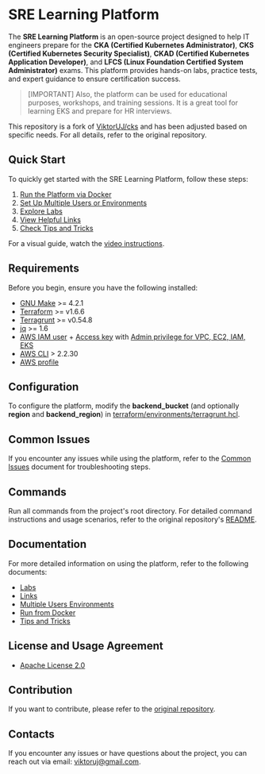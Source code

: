 # SRE Learning Platform

The **SRE Learning Platform** is an open-source project designed to help IT engineers prepare for the **CKA (Certified Kubernetes Administrator)**, **CKS (Certified Kubernetes Security Specialist)**, **CKAD (Certified Kubernetes Application Developer)**, and **LFCS (Linux Foundation Certified System Administrator)** exams. This platform provides hands-on labs, practice tests, and expert guidance to ensure certification success.

> [IMPORTANT]
> Also, the platform can be used for educational purposes, workshops, and training sessions. It is a great tool for learning EKS and prepare for HR interviews.

This repository is a fork of [ViktorUJ/cks](https://github.com/ViktorUJ/cks) and has been adjusted based on specific needs. For all details, refer to the original repository.

## Quick Start

To quickly get started with the SRE Learning Platform, follow these steps:

1. [Run the Platform via Docker](docs/run_from_docker.md)
2. [Set Up Multiple Users or Environments](docs/multiple_users_envs.md)
3. [Explore Labs](docs/labs.md)
4. [View Helpful Links](docs/links.md)
5. [Check Tips and Tricks](docs/tips_and_tricks.md)

For a visual guide, watch the [video instructions](https://youtu.be/Xh6sWzafBmw).

## Requirements

Before you begin, ensure you have the following installed:

- [GNU Make](https://www.gnu.org/software/make/) >= 4.2.1
- [Terraform](https://developer.hashicorp.com/terraform/tutorials/aws-get-started/install-cli) >= v1.6.6
- [Terragrunt](https://terragrunt.gruntwork.io/docs/getting-started/install/) >= v0.54.8
- [jq](https://jqlang.github.io/jq/download/) >= 1.6
- [AWS IAM user](https://docs.aws.amazon.com/IAM/latest/UserGuide/id_users_create.html) + [Access key](https://docs.aws.amazon.com/IAM/latest/UserGuide/id_credentials_access-keys.html) with [Admin privilege for VPC, EC2, IAM, EKS](https://docs.aws.amazon.com/IAM/latest/UserGuide/access_policies.html)
- [AWS CLI](https://docs.aws.amazon.com/cli/latest/userguide/getting-started-version.html) > 2.2.30
- [AWS profile](https://docs.aws.amazon.com/cli/latest/userguide/cli-configure-files.html)

## Configuration

To configure the platform, modify the **backend_bucket** (and optionally **region** and **backend_region**) in [terraform/environments/terragrunt.hcl](terraform/environments/terragrunt.hcl#L4).

## Common Issues

If you encounter any issues while using the platform, refer to the [Common Issues](docs/common_issues.md) document for troubleshooting steps.

## Commands

Run all commands from the project's root directory. For detailed command instructions and usage scenarios, refer to the original repository's [README](https://github.com/ViktorUJ/cks).

## Documentation

For more detailed information on using the platform, refer to the following documents:

- [Labs](docs/labs.md)
- [Links](docs/links.md)
- [Multiple Users Environments](docs/multiple_users_envs.md)
- [Run from Docker](docs/run_from_docker.md)
- [Tips and Tricks](docs/tips_and_tricks.md)

## License and Usage Agreement

- [Apache License 2.0](LICENSE)

## Contribution

If you want to contribute, please refer to the [original repository](https://github.com/ViktorUJ/cks).

## Contacts

If you encounter any issues or have questions about the project, you can reach out via email: [viktoruj@gmail.com](mailto:viktoruj@gmail.com).
